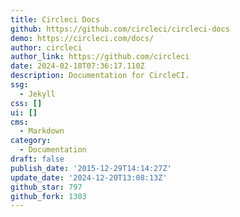 ```yaml
---
title: Circleci Docs
github: https://github.com/circleci/circleci-docs
demo: https://circleci.com/docs/
author: circleci
author_link: https://github.com/circleci
date: 2024-02-18T07:36:17.110Z
description: Documentation for CircleCI.
ssg:
  - Jekyll
css: []
ui: []
cms:
  - Markdown
category:
  - Documentation
draft: false
publish_date: '2015-12-29T14:14:27Z'
update_date: '2024-12-20T13:08:13Z'
github_star: 797
github_fork: 1303
---
```

